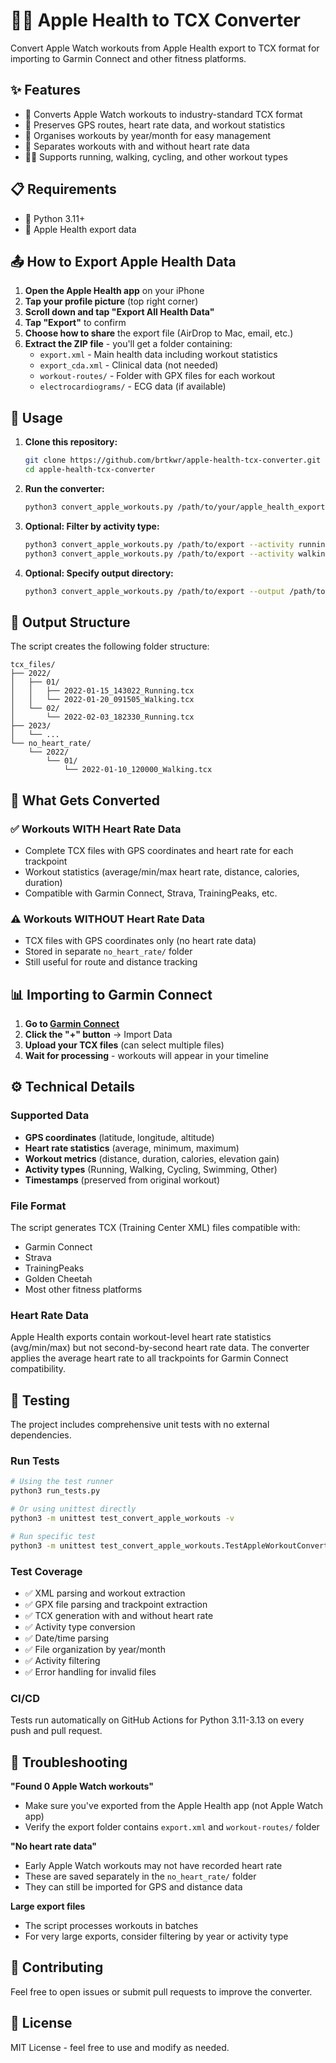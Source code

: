 # 🏃‍♂️ Apple Health to TCX Converter

Convert Apple Watch workouts from Apple Health export to TCX format for importing to Garmin Connect and other fitness platforms.

## ✨ Features

- 🔄 Converts Apple Watch workouts to industry-standard TCX format
- 📍 Preserves GPS routes, heart rate data, and workout statistics
- 📁 Organises workouts by year/month for easy management
- 💓 Separates workouts with and without heart rate data
- 🏃‍♀️ Supports running, walking, cycling, and other workout types

## 📋 Requirements

- 🐍 Python 3.11+
- 📱 Apple Health export data

## 📤 How to Export Apple Health Data

1. **Open the Apple Health app** on your iPhone
2. **Tap your profile picture** (top right corner)
3. **Scroll down and tap "Export All Health Data"**
4. **Tap "Export"** to confirm
5. **Choose how to share** the export file (AirDrop to Mac, email, etc.)
6. **Extract the ZIP file** - you'll get a folder containing:
   - `export.xml` - Main health data including workout statistics
   - `export_cda.xml` - Clinical data (not needed)
   - `workout-routes/` - Folder with GPX files for each workout
   - `electrocardiograms/` - ECG data (if available)

## 🚀 Usage

1. **Clone this repository:**
   ```bash
   git clone https://github.com/brtkwr/apple-health-tcx-converter.git
   cd apple-health-tcx-converter
   ```

2. **Run the converter:**
   ```bash
   python3 convert_apple_workouts.py /path/to/your/apple_health_export
   ```

3. **Optional: Filter by activity type:**
   ```bash
   python3 convert_apple_workouts.py /path/to/export --activity running
   python3 convert_apple_workouts.py /path/to/export --activity walking
   ```

4. **Optional: Specify output directory:**
   ```bash
   python3 convert_apple_workouts.py /path/to/export --output /path/to/tcx/files
   ```

## 📂 Output Structure

The script creates the following folder structure:

```
tcx_files/
├── 2022/
│   ├── 01/
│   │   ├── 2022-01-15_143022_Running.tcx
│   │   └── 2022-01-20_091505_Walking.tcx
│   └── 02/
│       └── 2022-02-03_182330_Running.tcx
├── 2023/
│   └── ...
└── no_heart_rate/
    └── 2022/
        └── 01/
            └── 2022-01-10_120000_Walking.tcx
```

## 🔄 What Gets Converted

### ✅ Workouts WITH Heart Rate Data
- Complete TCX files with GPS coordinates and heart rate for each trackpoint
- Workout statistics (average/min/max heart rate, distance, calories, duration)
- Compatible with Garmin Connect, Strava, TrainingPeaks, etc.

### ⚠️ Workouts WITHOUT Heart Rate Data
- TCX files with GPS coordinates only (no heart rate data)
- Stored in separate `no_heart_rate/` folder
- Still useful for route and distance tracking

## 📊 Importing to Garmin Connect

1. **Go to [Garmin Connect](https://connect.garmin.com)**
2. **Click the "+" button** → Import Data
3. **Upload your TCX files** (can select multiple files)
4. **Wait for processing** - workouts will appear in your timeline

## ⚙️ Technical Details

### Supported Data
- **GPS coordinates** (latitude, longitude, altitude)
- **Heart rate statistics** (average, minimum, maximum)
- **Workout metrics** (distance, duration, calories, elevation gain)
- **Activity types** (Running, Walking, Cycling, Swimming, Other)
- **Timestamps** (preserved from original workout)

### File Format
The script generates TCX (Training Center XML) files compatible with:
- Garmin Connect
- Strava
- TrainingPeaks
- Golden Cheetah
- Most other fitness platforms

### Heart Rate Data
Apple Health exports contain workout-level heart rate statistics (avg/min/max) but not second-by-second heart rate data. The converter applies the average heart rate to all trackpoints for Garmin Connect compatibility.

## 🧪 Testing

The project includes comprehensive unit tests with no external dependencies.

### Run Tests
```bash
# Using the test runner
python3 run_tests.py

# Or using unittest directly
python3 -m unittest test_convert_apple_workouts -v

# Run specific test
python3 -m unittest test_convert_apple_workouts.TestAppleWorkoutConverter.test_parse_apple_workouts -v
```

### Test Coverage
- ✅ XML parsing and workout extraction
- ✅ GPX file parsing and trackpoint extraction  
- ✅ TCX generation with and without heart rate
- ✅ Activity type conversion
- ✅ Date/time parsing
- ✅ File organization by year/month
- ✅ Activity filtering
- ✅ Error handling for invalid files

### CI/CD
Tests run automatically on GitHub Actions for Python 3.11-3.13 on every push and pull request.

## 🔧 Troubleshooting

**"Found 0 Apple Watch workouts"**
- Make sure you've exported from the Apple Health app (not Apple Watch app)
- Verify the export folder contains `export.xml` and `workout-routes/` folder

**"No heart rate data"**
- Early Apple Watch workouts may not have recorded heart rate
- These are saved separately in the `no_heart_rate/` folder
- They can still be imported for GPS and distance data

**Large export files**
- The script processes workouts in batches
- For very large exports, consider filtering by year or activity type

## 🤝 Contributing

Feel free to open issues or submit pull requests to improve the converter.

## 📄 License

MIT License - feel free to use and modify as needed.